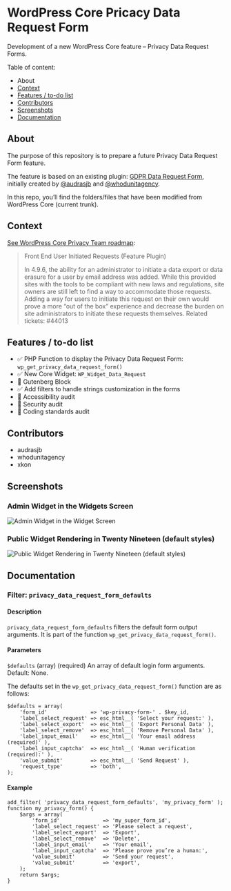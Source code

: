 # WordPress Core Pricacy Data Request Form

Development of a new WordPress Core feature – Privacy Data Request Forms.

Table of content:

- About
- [Context](https://github.com/audrasjb/wp-core-privacy-data-request-form#context)
- [Features / to-do list](https://github.com/audrasjb/wp-core-privacy-data-request-form#features--to-do-list)
- [Contributors](https://github.com/audrasjb/wp-core-privacy-data-request-form#contributors)
- [Screenshots](https://github.com/audrasjb/wp-core-privacy-data-request-form#screenshots)
- [Documentation](https://github.com/audrasjb/wp-core-privacy-data-request-form#documentation)

## About

The purpose of this repository is to prepare a future Privacy Data Request Form feature.

The feature is based on an existing plugin: [GDPR Data Request Form](https://wordpress.org/plugins/gdpr-data-request-form/), initially created by [@audrasjb](https://profiles.wordpress.org/audrasjb) and [@whodunitagency](https://profiles.wordpress.org/whodunitagency/).

In this repo, you’ll find the folders/files that have been modified from WordPress Core (current trunk).

## Context

[See WordPress Core Privacy Team roadmap](https://make.wordpress.org/core/roadmap/privacy/):

> Front End User Initiated Requests (Feature Plugin)
> 
> In 4.9.6, the ability for an administrator to initiate a data export or data erasure for a user by email address was added. While this provided sites with the tools to be compliant with new laws and regulations, site owners are still left to find a way to accommodate those requests. Adding a way for users to initiate this request on their own would prove a more “out of the box” experience and decrease the burden on site administrators to initiate these requests themselves.
> Related tickets: #44013

## Features / to-do list

- ✅ PHP Function to display the Privacy Data Request Form: `wp_get_privacy_data_request_form()`
- ✅ New Core Widget: `WP_Widget_Data_Request`
- 🔲 Gutenberg Block
- ✅ Add filters to handle strings customization in the forms
- 🔲 Accessibility audit
- 🔲 Security audit
- 🔲 Coding standards audit

## Contributors

- audrasjb
- whodunitagency
- xkon

## Screenshots

### Admin Widget in the Widgets Screen

![Admin Widget in the Widget Screen](https://jeanbaptisteaudras.com/images/privacy-widget-admin.png)

### Public Widget Rendering in Twenty Nineteen (default styles)

![Public Widget Rendering in Twenty Nineteen (default styles)](https://jeanbaptisteaudras.com/images/privacy-widget-public.png)

## Documentation

### Filter: `privacy_data_request_form_defaults`

#### Description

`privacy_data_request_form_defaults` filters the default form output arguments. It is part of the function `wp_get_privacy_data_request_form()`.

#### Parameters

`$defaults` (array) (required) An array of default login form arguments. Default: None.

The defaults set in the `wp_get_privacy_data_request_form()` function are as follows:

	$defaults = array(
		'form_id'              => 'wp-privacy-form-' . $key_id,
		'label_select_request' => esc_html__( 'Select your request:' ),
		'label_select_export'  => esc_html__( 'Export Personal Data' ),
		'label_select_remove'  => esc_html__( 'Remove Personal Data' ),
		'label_input_email'    => esc_html__( 'Your email address (required)' ),
		'label_input_captcha'  => esc_html__( 'Human verification (required):' ),
		'value_submit'         => esc_html__( 'Send Request' ),
		'request_type'         => 'both',
	);

#### Example

```
add_filter( 'privacy_data_request_form_defaults', 'my_privacy_form' );
function my_privacy_form() {
	$args = array(
		'form_id'              => 'my_super_form_id',
		'label_select_request' => 'Please select a request',
		'label_select_export'  => 'Export',
		'label_select_remove'  => 'Delete', 
		'label_input_email'    => 'Your email',
		'label_input_captcha'  => 'Please prove you’re a human:',
		'value_submit'         => 'Send your request',
		'value_submit'         => 'export',
	);
	return $args;
}
```
